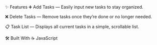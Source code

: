 ✨ Features
➕ Add Tasks — Easily input new tasks to stay organized.

❌ Delete Tasks — Remove tasks once they’re done or no longer needed.

📋 Task List — Displays all current tasks in a simple, scrollable list.

🛠️ Built With
☕ JavaScript 
